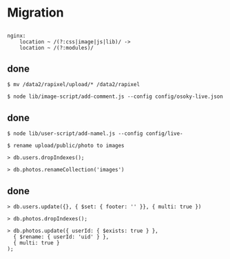 # Migration

##
    nginx:  
        location ~ /(?:css|image|js|lib)/ ->
        location ~ /(?:modules)/
    
## done

    $ mv /data2/rapixel/upload/* /data2/rapixel

    $ node lib/image-script/add-comment.js --config config/osoky-live.json

## done

    $ node lib/user-script/add-namel.js --config config/live-

    $ rename upload/public/photo to images

    > db.users.dropIndexes();

    > db.photos.renameCollection('images')


## done

    > db.users.update({}, { $set: { footer: '' }}, { multi: true })

    > db.photos.dropIndexes();

    > db.photos.update({ userId: { $exists: true } },
      { $rename: { userId: 'uid' } },
      { multi: true }
    );
